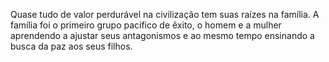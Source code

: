 ﻿Quase tudo de valor perdurável na civilização tem suas raízes na família. A família foi o primeiro grupo pacífico de êxito, o homem e a mulher aprendendo a ajustar seus antagonismos e ao mesmo tempo ensinando a busca da paz aos seus filhos.